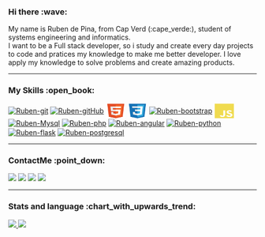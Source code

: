 <h3> Hi there :wave: </h3>

<p>My name is Ruben de Pina, from Cap Verd (:cape_verde:), student of systems engineering and informatics.<br> 
I want to be a Full stack developer, so i study and create every day projects to code and pratices my knowledge to make me better developer. I love apply my knowledge to solve problems and create amazing products.</p>
<hr>

<h3> My Skills :open_book: </h3>  

<p><div style="display: inline_block">
  <a href="https://git-scm.com/" target="_blank"><img align="center" alt="Ruben-git" height="30" width="40" src="https://cdn.jsdelivr.net/gh/devicons/devicon/icons/git/git-original.svg" /></a>
  <a href="https://github.com/" target="_blank"><img align="center" alt="Ruben-gitHub" height="30" width="40" src="https://cdn.jsdelivr.net/gh/devicons/devicon/icons/github/github-original-wordmark.svg" /></a>
  <a href="https://www.w3schools.com/html/" target="_blank"><img align="center" alt="Ruben-HTML" height="30" width="40" src="https://raw.githubusercontent.com/devicons/devicon/master/icons/html5/html5-original.svg" /></a>
  <a href="https://www.w3schools.com/css/" target="_blank"><img align="center" alt="Ruben-CSS" height="30" width="40" src="https://raw.githubusercontent.com/devicons/devicon/master/icons/css3/css3-original.svg" /></a>
  <a href="https://getbootstrap.com/" target="_blank"><img align="center" alt="Ruben-bootstrap" height="30" width="40" src="https://cdn.jsdelivr.net/gh/devicons/devicon/icons/bootstrap/bootstrap-original.svg" /></a>
  <a href="https://www.javascript.com/" target="_blank"><img align="center" alt="Ruben-Js" height="30" width="40" src="https://raw.githubusercontent.com/devicons/devicon/master/icons/javascript/javascript-plain.svg" /></a>
  <a href="https://www.mysql.com/" target="_blank"><img align="center" alt="Ruben-Mysql" height="30" width="40" src="https://cdn.jsdelivr.net/gh/devicons/devicon/icons/mysql/mysql-original-wordmark.svg" /></a>
  <a href="https://www.php.net/" target="_blank"><img align="center" alt="Ruben-php" height="40" width="50" src="https://cdn.jsdelivr.net/gh/devicons/devicon/icons/php/php-original.svg" /></a> 
  <a href="https://angular.io/" target="_blank"><img align="center" alt="Ruben-angular" height="30" width="40" src="https://cdn.jsdelivr.net/gh/devicons/devicon/icons/angularjs/angularjs-original.svg" /></a>
  <a href="https://www.python.org/" target="_blank"><img align="center" alt="Ruben-python" height="40" width="50" src="https://cdn.jsdelivr.net/gh/devicons/devicon/icons/python/python-original-wordmark.svg" /></a> 
  <a href="https://flask.palletsprojects.com/" target="_blank"><img align="center" alt="Ruben-flask" height="40" width="50" src="https://cdn.jsdelivr.net/gh/devicons/devicon/icons/flask/flask-original-wordmark.svg" /></a> 
  <a href="https://www.postgresql.org/" target="_blank"><img align="center" alt="Ruben-postgresql" height="40" width="50" src="https://cdn.jsdelivr.net/gh/devicons/devicon/icons/postgresql/postgresql-original-wordmark.svg" /></a> 
</div></p>
<hr> 

<h3> ContactMe :point_down: </h3>

<p><div>
 <a href="https://www.instagram.com/ruben.jr__/" target="_blank"><img src="https://img.shields.io/badge/-Instagram-%23E4405F?style=for-the-badge&logo=instagram&logoColor=white" target="_blank"></a>
 <a href="https://discord.com/channels/@BLINK#6465" target="_blank"><img src="https://img.shields.io/badge/Discord-7289DA?style=for-the-badge&logo=discord&logoColor=white" target="_blank"></a> 
  <a href = "mailto:rubenpina758@gmail.com"><img src="https://img.shields.io/badge/-Gmail-%23333?style=for-the-badge&logo=gmail&logoColor=white" target="_blank"></a>
  <a href="https://www.linkedin.com/in/ruben-pina-3851b4235/" target="_blank"><img src="https://img.shields.io/badge/-LinkedIn-%230077B5?style=for-the-badge&logo=linkedin&logoColor=white" target="_blank"></a> 
</div></p>
<hr>

<h3> Stats and language :chart_with_upwards_trend: </h3>

<p><div>
  <a href="https://github.com/Ruben-JR">
  <img height="180em" src="https://github-readme-stats.vercel.app/api?username=Ruben-JR&show_icons=true&theme=dark&include_all_commits=true&count_private=true"/>
  <img height="180em" src="https://github-readme-stats.vercel.app/api/top-langs/?username=Ruben-JR&layout=compact&langs_count=7&theme=dark"/>
</div></p>
